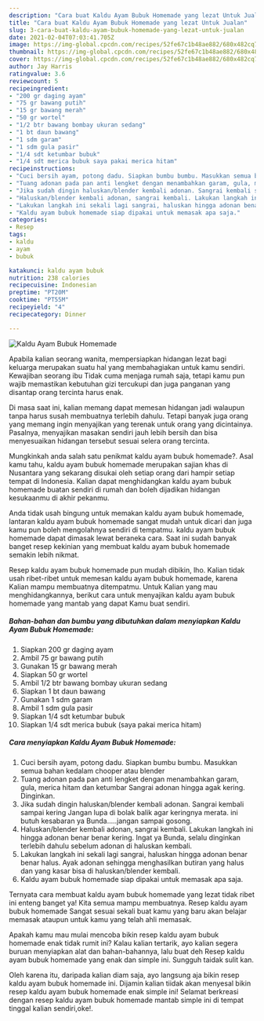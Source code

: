 ```yaml
---
description: "Cara buat Kaldu Ayam Bubuk Homemade yang lezat Untuk Jualan"
title: "Cara buat Kaldu Ayam Bubuk Homemade yang lezat Untuk Jualan"
slug: 3-cara-buat-kaldu-ayam-bubuk-homemade-yang-lezat-untuk-jualan
date: 2021-02-04T07:03:41.705Z
image: https://img-global.cpcdn.com/recipes/52fe67c1b48ae882/680x482cq70/kaldu-ayam-bubuk-homemade-foto-resep-utama.jpg
thumbnail: https://img-global.cpcdn.com/recipes/52fe67c1b48ae882/680x482cq70/kaldu-ayam-bubuk-homemade-foto-resep-utama.jpg
cover: https://img-global.cpcdn.com/recipes/52fe67c1b48ae882/680x482cq70/kaldu-ayam-bubuk-homemade-foto-resep-utama.jpg
author: Jay Harris
ratingvalue: 3.6
reviewcount: 5
recipeingredient:
- "200 gr daging ayam"
- "75 gr bawang putih"
- "15 gr bawang merah"
- "50 gr wortel"
- "1/2 btr bawang bombay ukuran sedang"
- "1 bt daun bawang"
- "1 sdm garam"
- "1 sdm gula pasir"
- "1/4 sdt ketumbar bubuk"
- "1/4 sdt merica bubuk saya pakai merica hitam"
recipeinstructions:
- "Cuci bersih ayam, potong dadu. Siapkan bumbu bumbu. Masukkan semua bahan kedalam chooper atau blender"
- "Tuang adonan pada pan anti lengket dengan menambahkan garam, gula, merica hitam dan ketumbar Sangrai adonan hingga agak kering. Dinginkan."
- "Jika sudah dingin haluskan/blender kembali adonan. Sangrai kembali sampai kering Jangan lupa di bolak balik agar keringnya merata. ini butuh kesabaran ya Bunda.....jangan sampai gosong."
- "Haluskan/blender kembali adonan, sangrai kembali. Lakukan langkah ini hingga adonan benar benar kering. Ingat ya Bunda, selalu dinginkan terlebih dahulu sebelum adonan di haluskan kembali."
- "Lakukan langkah ini sekali lagi sangrai, haluskan hingga adonan benar benar halus. Ayak adonan sehingga menghasilkan butiran yang halus dan yang kasar bisa di haluskan/blender kembali."
- "Kaldu ayam bubuk homemade siap dipakai untuk memasak apa saja."
categories:
- Resep
tags:
- kaldu
- ayam
- bubuk

katakunci: kaldu ayam bubuk 
nutrition: 238 calories
recipecuisine: Indonesian
preptime: "PT20M"
cooktime: "PT55M"
recipeyield: "4"
recipecategory: Dinner

---
```



![Kaldu Ayam Bubuk Homemade](https://img-global.cpcdn.com/recipes/52fe67c1b48ae882/680x482cq70/kaldu-ayam-bubuk-homemade-foto-resep-utama.jpg)

Apabila kalian seorang wanita, mempersiapkan hidangan lezat bagi keluarga merupakan suatu hal yang membahagiakan untuk kamu sendiri. Kewajiban seorang ibu Tidak cuma menjaga rumah saja, tetapi kamu pun wajib memastikan kebutuhan gizi tercukupi dan juga panganan yang disantap orang tercinta harus enak.

Di masa  saat ini, kalian memang dapat memesan hidangan jadi walaupun tanpa harus susah membuatnya terlebih dahulu. Tetapi banyak juga orang yang memang ingin menyajikan yang terenak untuk orang yang dicintainya. Pasalnya, menyajikan masakan sendiri jauh lebih bersih dan bisa menyesuaikan hidangan tersebut sesuai selera orang tercinta. 



Mungkinkah anda salah satu penikmat kaldu ayam bubuk homemade?. Asal kamu tahu, kaldu ayam bubuk homemade merupakan sajian khas di Nusantara yang sekarang disukai oleh setiap orang dari hampir setiap tempat di Indonesia. Kalian dapat menghidangkan kaldu ayam bubuk homemade buatan sendiri di rumah dan boleh dijadikan hidangan kesukaanmu di akhir pekanmu.

Anda tidak usah bingung untuk memakan kaldu ayam bubuk homemade, lantaran kaldu ayam bubuk homemade sangat mudah untuk dicari dan juga kamu pun boleh mengolahnya sendiri di tempatmu. kaldu ayam bubuk homemade dapat dimasak lewat beraneka cara. Saat ini sudah banyak banget resep kekinian yang membuat kaldu ayam bubuk homemade semakin lebih nikmat.

Resep kaldu ayam bubuk homemade pun mudah dibikin, lho. Kalian tidak usah ribet-ribet untuk memesan kaldu ayam bubuk homemade, karena Kalian mampu membuatnya ditempatmu. Untuk Kalian yang mau menghidangkannya, berikut cara untuk menyajikan kaldu ayam bubuk homemade yang mantab yang dapat Kamu buat sendiri.

<!--inarticleads1-->

##### Bahan-bahan dan bumbu yang dibutuhkan dalam menyiapkan Kaldu Ayam Bubuk Homemade:

1. Siapkan 200 gr daging ayam
1. Ambil 75 gr bawang putih
1. Gunakan 15 gr bawang merah
1. Siapkan 50 gr wortel
1. Ambil 1/2 btr bawang bombay ukuran sedang
1. Siapkan 1 bt daun bawang
1. Gunakan 1 sdm garam
1. Ambil 1 sdm gula pasir
1. Siapkan 1/4 sdt ketumbar bubuk
1. Siapkan 1/4 sdt merica bubuk (saya pakai merica hitam)




<!--inarticleads2-->

##### Cara menyiapkan Kaldu Ayam Bubuk Homemade:

1. Cuci bersih ayam, potong dadu. Siapkan bumbu bumbu. Masukkan semua bahan kedalam chooper atau blender
1. Tuang adonan pada pan anti lengket dengan menambahkan garam, gula, merica hitam dan ketumbar Sangrai adonan hingga agak kering. Dinginkan.
1. Jika sudah dingin haluskan/blender kembali adonan. Sangrai kembali sampai kering Jangan lupa di bolak balik agar keringnya merata. ini butuh kesabaran ya Bunda.....jangan sampai gosong.
1. Haluskan/blender kembali adonan, sangrai kembali. Lakukan langkah ini hingga adonan benar benar kering. Ingat ya Bunda, selalu dinginkan terlebih dahulu sebelum adonan di haluskan kembali.
1. Lakukan langkah ini sekali lagi sangrai, haluskan hingga adonan benar benar halus. Ayak adonan sehingga menghasilkan butiran yang halus dan yang kasar bisa di haluskan/blender kembali.
1. Kaldu ayam bubuk homemade siap dipakai untuk memasak apa saja.




Ternyata cara membuat kaldu ayam bubuk homemade yang lezat tidak ribet ini enteng banget ya! Kita semua mampu membuatnya. Resep kaldu ayam bubuk homemade Sangat sesuai sekali buat kamu yang baru akan belajar memasak ataupun untuk kamu yang telah ahli memasak.

Apakah kamu mau mulai mencoba bikin resep kaldu ayam bubuk homemade enak tidak rumit ini? Kalau kalian tertarik, ayo kalian segera buruan menyiapkan alat dan bahan-bahannya, lalu buat deh Resep kaldu ayam bubuk homemade yang enak dan simple ini. Sungguh taidak sulit kan. 

Oleh karena itu, daripada kalian diam saja, ayo langsung aja bikin resep kaldu ayam bubuk homemade ini. Dijamin kalian tiidak akan menyesal bikin resep kaldu ayam bubuk homemade enak simple ini! Selamat berkreasi dengan resep kaldu ayam bubuk homemade mantab simple ini di tempat tinggal kalian sendiri,oke!.

